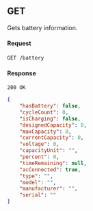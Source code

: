 
## GET

Gets battery information.

#### Request

`GET /battery`

#### Response

`200 OK`

```json
{
    "hasBattery": false,
    "cycleCount": 0,
    "isCharging": false,
    "designedCapacity": 0,
    "maxCapacity": 0,
    "currentCapacity": 0,
    "voltage": 0,
    "capacityUnit": "",
    "percent": 0,
    "timeRemaining": null,
    "acConnected": true,
    "type": "",
    "model": "",
    "manufacturer": "",
    "serial": ""
}
```
